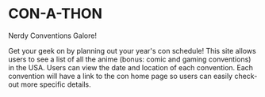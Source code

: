 # CON-A-THON
Nerdy Conventions Galore!

Get your geek on by planning out your year's con schedule! 
This site allows users to see a list of all the anime (bonus: comic and gaming conventions) in the USA. Users can view the date and location of each convention. Each convention will have a link to the con home page so users can easily check-out more specific details. 
